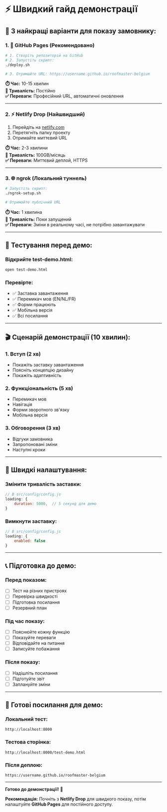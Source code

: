 # ⚡ Швидкий гайд демонстрації

## 🎯 **3 найкращі варіанти для показу замовнику:**

### **1. 🚀 GitHub Pages (Рекомендовано)**
```bash
# 1. Створіть репозиторій на GitHub
# 2. Запустіть скрипт:
./deploy.sh

# 3. Отримайте URL: https://username.github.io/roofmaster-belgium
```
**⏱️ Час:** 10-15 хвилин  
**🔗 Тривалість:** Постійно  
**✅ Переваги:** Професійний URL, автоматичні оновлення

---

### **2. ⚡ Netlify Drop (Найшвидший)**
1. Перейдіть на [netlify.com](https://netlify.com)
2. Перетягніть папку проекту
3. Отримайте миттєвий URL

**⏱️ Час:** 2-3 хвилини  
**🔗 Тривалість:** 100GB/місяць  
**✅ Переваги:** Миттєвий деплой, HTTPS

---

### **3. 🌐 ngrok (Локальний туннель)**
```bash
# Запустіть скрипт:
./ngrok-setup.sh

# Отримайте публічний URL
```
**⏱️ Час:** 1 хвилина  
**🔗 Тривалість:** Поки запущений  
**✅ Переваги:** Зміни в реальному часі, не потрібно завантажувати

---

## 📱 **Тестування перед демо:**

### **Відкрийте test-demo.html:**
```bash
open test-demo.html
```

### **Перевірте:**
- ✅ Заставка завантаження
- ✅ Перемикач мов (EN/NL/FR)
- ✅ Форми працюють
- ✅ Мобільна версія
- ✅ Всі посилання

---

## 🎬 **Сценарій демонстрації (10 хвилин):**

### **1. Вступ (2 хв)**
- Покажіть заставку завантаження
- Поясніть концепцію дизайну
- Покажіть адаптивність

### **2. Функціональність (5 хв)**
- Перемикач мов
- Навігація
- Форми зворотного зв'язку
- Мобільна версія

### **3. Обговорення (3 хв)**
- Відгуки замовника
- Запропоновані зміни
- Наступні кроки

---

## 🔧 **Швидкі налаштування:**

### **Змінити тривалість заставки:**
```javascript
// В src/config/config.js
loading: {
    duration: 5000,  // 5 секунд для демо
}
```

### **Вимкнути заставку:**
```javascript
// В src/config/config.js
loading: {
    enabled: false
}
```

---

## 📞 **Підготовка до демо:**

### **Перед показом:**
- [ ] Тест на різних пристроях
- [ ] Перевірка швидкості
- [ ] Підготовка посилання
- [ ] Резервний план

### **Під час показу:**
- [ ] Пояснюйте кожну функцію
- [ ] Показуйте переваги
- [ ] Відповідайте на питання
- [ ] Записуйте побажання

### **Після показу:**
- [ ] Надішліть посилання
- [ ] Підготуйте звіт
- [ ] Заплануйте зміни

---

## 🎯 **Готові посилання для демо:**

### **Локальний тест:**
```
http://localhost:8000
```

### **Тестова сторінка:**
```
http://localhost:8000/test-demo.html
```

### **Після деплою:**
```
https://username.github.io/roofmaster-belgium
```

---

**Готово до демонстрації!** 🎉

**Рекомендація:** Почніть з **Netlify Drop** для швидкого показу, потім налаштуйте **GitHub Pages** для постійного доступу.
